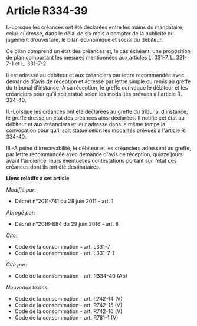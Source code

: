 # Article R334-39

I.-Lorsque les créances ont été déclarées entre les mains du mandataire, celui-ci dresse, dans le délai de six mois à compter
de la publicité du jugement d'ouverture, le bilan économique et social du débiteur. 

Ce bilan comprend un état des créances et, le cas échéant, une proposition de plan comportant les mesures mentionnées aux
articles L. 331-7, L. 331-7-1 et L. 331-7-2. 

Il est adressé au débiteur et aux créanciers par lettre recommandée avec demande d'avis de réception et adressé par lettre
simple ou remis au greffe du tribunal d'instance. A sa réception, le greffe convoque le débiteur et les créanciers pour qu'il
soit statué selon les modalités prévues à l'article R. 334-40. 

II.-Lorsque les créances ont été déclarées au greffe du tribunal d'instance, le greffe dresse un état des créances ainsi
déclarées. Il notifie cet état au débiteur et aux créanciers et leur adresse dans le même temps la convocation pour qu'il
soit statué selon les modalités prévues à l'article R. 334-40. 

III.-A peine d'irrecevabilité, le débiteur et les créanciers adressent au greffe, par lettre recommandée avec demande d'avis
de réception, quinze jours avant l'audience, leurs éventuelles contestations portant sur l'état des créances dont ils ont été
destinataires.

**Liens relatifs à cet article**

_Modifié par_:

  - Décret n°2011-741 du 28 juin 2011 - art. 1

_Abrogé par_:

  - Décret n°2016-884 du 29 juin 2016 - art. 8

_Cite_:

  - Code de la consommation - art. L331-7
  - Code de la consommation - art. L331-7-1

_Cité par_:

  - Code de la consommation - art. R334-40 (Ab)

_Nouveaux textes_:

  - Code de la consommation - art. R742-14 (V)
  - Code de la consommation - art. R742-15 (V)
  - Code de la consommation - art. R742-16 (V)
  - Code de la consommation - art. R761-1 (V)
